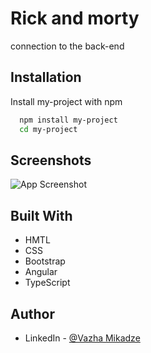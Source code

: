 
# Rick and morty

connection to the back-end 


 

## Installation

Install my-project with npm

```bash
  npm install my-project
  cd my-project
```
    
## Screenshots

![App Screenshot](https://i.paste.pics/73f0038d23795ea60dcd241501a003bf.png)

## Built With
- HMTL
- CSS 
- Bootstrap
- Angular
- TypeScript  

## Author
 
- LinkedIn - [@Vazha Mikadze](https://www.linkedin.com/in/vazha-mikadze-50b8a5237/) 
